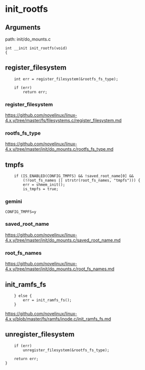init_rootfs
========================================

Arguments
----------------------------------------

path: init/do_mounts.c
```
int __init init_rootfs(void)
{
```

register_filesystem
----------------------------------------

```
    int err = register_filesystem(&rootfs_fs_type);

    if (err)
        return err;
```

### register_filesystem

https://github.com/novelinux/linux-4.x.y/tree/master/fs/filesystems.c/register_filesystem.md

### rootfs_fs_type

https://github.com/novelinux/linux-4.x.y/tree/master/init/do_mounts.c/rootfs_fs_type.md

tmpfs
----------------------------------------

```
    if (IS_ENABLED(CONFIG_TMPFS) && !saved_root_name[0] &&
        (!root_fs_names || strstr(root_fs_names, "tmpfs"))) {
        err = shmem_init();
        is_tmpfs = true;
```

### gemini

```
CONFIG_TMPFS=y
```

### saved_root_name

https://github.com/novelinux/linux-4.x.y/tree/master/init/do_mounts.c/saved_root_name.md

### root_fs_names

https://github.com/novelinux/linux-4.x.y/tree/master/init/do_mounts.c/root_fs_names.md

init_ramfs_fs
----------------------------------------

```
    } else {
        err = init_ramfs_fs();
    }
```

https://github.com/novelinux/linux-4.x.y/blob/master/fs/ramfs/inode.c/init_ramfs_fs.md

unregister_filesystem
----------------------------------------

```
    if (err)
        unregister_filesystem(&rootfs_fs_type);

    return err;
}
```